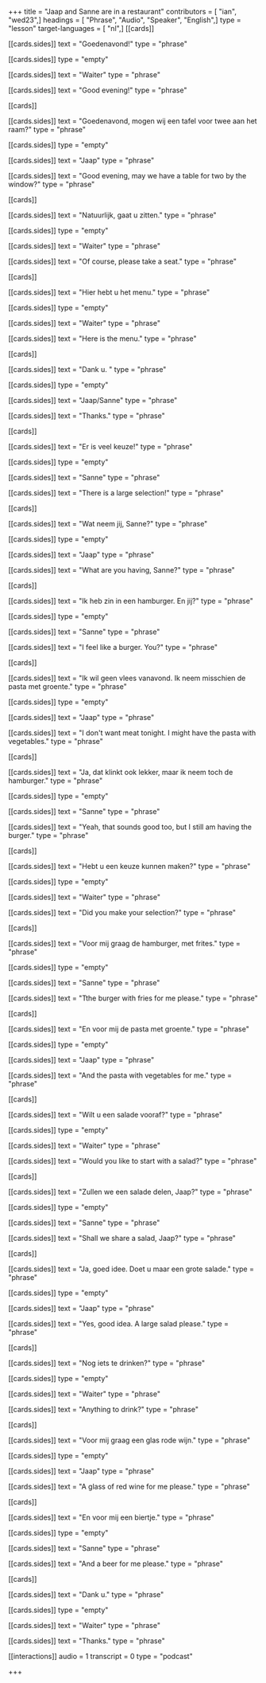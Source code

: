 +++
title = "Jaap and Sanne are in a restaurant"
contributors = [ "ian", "wed23",]
headings = [ "Phrase", "Audio", "Speaker", "English",]
type = "lesson"
target-languages = [ "nl",]
[[cards]]

[[cards.sides]]
text = "Goedenavond!"
type = "phrase"

[[cards.sides]]
type = "empty"

[[cards.sides]]
text = "Waiter"
type = "phrase"

[[cards.sides]]
text = "Good evening!"
type = "phrase"

[[cards]]

[[cards.sides]]
text = "Goedenavond, mogen wij een tafel voor twee aan het raam?"
type = "phrase"

[[cards.sides]]
type = "empty"

[[cards.sides]]
text = "Jaap"
type = "phrase"

[[cards.sides]]
text = "Good evening, may we have a table for two by the window?"
type = "phrase"

[[cards]]

[[cards.sides]]
text = "Natuurlijk, gaat u zitten."
type = "phrase"

[[cards.sides]]
type = "empty"

[[cards.sides]]
text = "Waiter"
type = "phrase"

[[cards.sides]]
text = "Of course, please take a seat."
type = "phrase"

[[cards]]

[[cards.sides]]
text = "Hier hebt u het menu."
type = "phrase"

[[cards.sides]]
type = "empty"

[[cards.sides]]
text = "Waiter"
type = "phrase"

[[cards.sides]]
text = "Here is the menu."
type = "phrase"

[[cards]]

[[cards.sides]]
text = "Dank u. "
type = "phrase"

[[cards.sides]]
type = "empty"

[[cards.sides]]
text = "Jaap/Sanne"
type = "phrase"

[[cards.sides]]
text = "Thanks."
type = "phrase"

[[cards]]

[[cards.sides]]
text = "Er is veel keuze!"
type = "phrase"

[[cards.sides]]
type = "empty"

[[cards.sides]]
text = "Sanne"
type = "phrase"

[[cards.sides]]
text = "There is a large selection!"
type = "phrase"

[[cards]]

[[cards.sides]]
text = "Wat neem jij, Sanne?"
type = "phrase"

[[cards.sides]]
type = "empty"

[[cards.sides]]
text = "Jaap"
type = "phrase"

[[cards.sides]]
text = "What are you having, Sanne?"
type = "phrase"

[[cards]]

[[cards.sides]]
text = "Ik heb zin in een hamburger. En jij?"
type = "phrase"

[[cards.sides]]
type = "empty"

[[cards.sides]]
text = "Sanne"
type = "phrase"

[[cards.sides]]
text = "I feel like a burger. You?"
type = "phrase"

[[cards]]

[[cards.sides]]
text = "Ik wil geen vlees vanavond. Ik neem misschien de pasta met groente."
type = "phrase"

[[cards.sides]]
type = "empty"

[[cards.sides]]
text = "Jaap"
type = "phrase"

[[cards.sides]]
text = "I don't want meat tonight. I might have the pasta with vegetables."
type = "phrase"

[[cards]]

[[cards.sides]]
text = "Ja, dat klinkt ook lekker, maar ik neem toch de hamburger."
type = "phrase"

[[cards.sides]]
type = "empty"

[[cards.sides]]
text = "Sanne"
type = "phrase"

[[cards.sides]]
text = "Yeah, that sounds good too, but I still am having the burger."
type = "phrase"

[[cards]]

[[cards.sides]]
text = "Hebt u een keuze kunnen maken?"
type = "phrase"

[[cards.sides]]
type = "empty"

[[cards.sides]]
text = "Waiter"
type = "phrase"

[[cards.sides]]
text = "Did you make your selection?"
type = "phrase"

[[cards]]

[[cards.sides]]
text = "Voor mij graag de hamburger, met frites."
type = "phrase"

[[cards.sides]]
type = "empty"

[[cards.sides]]
text = "Sanne"
type = "phrase"

[[cards.sides]]
text = "Tthe burger with fries for me please."
type = "phrase"

[[cards]]

[[cards.sides]]
text = "En voor mij de pasta met groente."
type = "phrase"

[[cards.sides]]
type = "empty"

[[cards.sides]]
text = "Jaap"
type = "phrase"

[[cards.sides]]
text = "And the pasta with vegetables for me."
type = "phrase"

[[cards]]

[[cards.sides]]
text = "Wilt u een salade vooraf?"
type = "phrase"

[[cards.sides]]
type = "empty"

[[cards.sides]]
text = "Waiter"
type = "phrase"

[[cards.sides]]
text = "Would you like to start with a salad?"
type = "phrase"

[[cards]]

[[cards.sides]]
text = "Zullen we een salade delen, Jaap?"
type = "phrase"

[[cards.sides]]
type = "empty"

[[cards.sides]]
text = "Sanne"
type = "phrase"

[[cards.sides]]
text = "Shall we share a salad, Jaap?"
type = "phrase"

[[cards]]

[[cards.sides]]
text = "Ja, goed idee. Doet u maar een grote salade."
type = "phrase"

[[cards.sides]]
type = "empty"

[[cards.sides]]
text = "Jaap"
type = "phrase"

[[cards.sides]]
text = "Yes, good idea. A large salad please."
type = "phrase"

[[cards]]

[[cards.sides]]
text = "Nog iets te drinken?"
type = "phrase"

[[cards.sides]]
type = "empty"

[[cards.sides]]
text = "Waiter"
type = "phrase"

[[cards.sides]]
text = "Anything to drink?"
type = "phrase"

[[cards]]

[[cards.sides]]
text = "Voor mij graag een glas rode wijn."
type = "phrase"

[[cards.sides]]
type = "empty"

[[cards.sides]]
text = "Jaap"
type = "phrase"

[[cards.sides]]
text = "A glass of red wine for me please."
type = "phrase"

[[cards]]

[[cards.sides]]
text = "En voor mij een biertje."
type = "phrase"

[[cards.sides]]
type = "empty"

[[cards.sides]]
text = "Sanne"
type = "phrase"

[[cards.sides]]
text = "And a beer for me please."
type = "phrase"

[[cards]]

[[cards.sides]]
text = "Dank u."
type = "phrase"

[[cards.sides]]
type = "empty"

[[cards.sides]]
text = "Waiter"
type = "phrase"

[[cards.sides]]
text = "Thanks."
type = "phrase"

[[interactions]]
audio = 1
transcript = 0
type = "podcast"

+++
